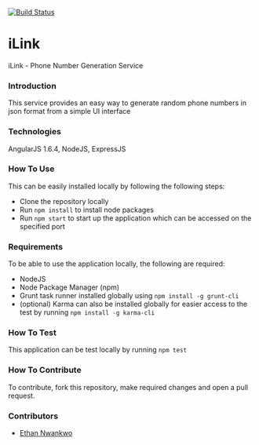 [![Build Status](https://travis-ci.org/andela-cnwankwo/iLink.svg?branch=development)](https://travis-ci.org/andela-cnwankwo/iLink)

# iLink
iLink - Phone Number Generation Service

### Introduction
This service provides an easy way to generate random phone numbers in json format from a simple UI interface

### Technologies
AngularJS 1.6.4, NodeJS, ExpressJS

### How To Use
This can be easily installed locally by following the following steps:
- Clone the repository locally
- Run `npm install` to install node packages
- Run `npm start` to start up the application which can be accessed on the specified port

### Requirements
To be able to use the application locally, the following are required:
- NodeJS
- Node Package Manager (npm)
- Grunt task runner installed globally using `npm install -g grunt-cli`
- (optional) Karma can also be installed globally for easier access to the test by running `npm install -g karma-cli`

### How To Test
This application can be test locally by running `npm test`

### How To Contribute
To contribute, fork this repository, make required changes and open a pull request.

### Contributors
- [Ethan Nwankwo](https://github.com/andela-cnwankwo)